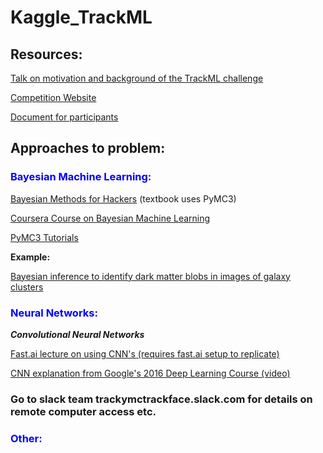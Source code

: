 # Kaggle_TrackML

## Resources:

[Talk on motivation and background of the TrackML challenge](https://mediastream.cern.ch/MediaArchive/Video/Public2/weblecture-player/index.html?year=2018&lecture=702054&ftime=00:02:38#)

[Competition Website](https://sites.google.com/site/trackmlparticle/)

[Document for participants](https://kaggle2.blob.core.windows.net/forum-message-attachments/321278/9331/trackml-participant-document-particle-v1.0.pdf)

## Approaches to problem:

### <font color="blue">Bayesian Machine Learning:</font>

[Bayesian Methods for Hackers](https://github.com/CamDavidsonPilon/Probabilistic-Programming-and-Bayesian-Methods-for-Hackers) (textbook uses PyMC3)

[Coursera Course on Bayesian Machine Learning](https://www.coursera.org/learn/bayesian-methods-in-machine-learning/home/welcome)

[PyMC3 Tutorials](http://docs.pymc.io/examples.html)

**Example:**

[Bayesian inference to identify dark matter blobs in images of galaxy clusters](https://github.com/CamDavidsonPilon/Probabilistic-Programming-and-Bayesian-Methods-for-Hackers/blob/master/Chapter5_LossFunctions/Ch5_LossFunctions_PyMC3.ipynb)


### <font color="blue">Neural Networks:</font>

***Convolutional Neural Networks***

[Fast.ai lecture on using CNN's (requires fast.ai setup to replicate)](http://course.fast.ai/lessons/lesson2.html)

[CNN explanation from Google's 2016 Deep Learning Course (video)](https://www.youtube.com/watch?v=jajksuQW4mc)

### Go to slack team trackymctrackface.slack.com for details on remote computer access etc.

### <font color="blue">Other:</font>

